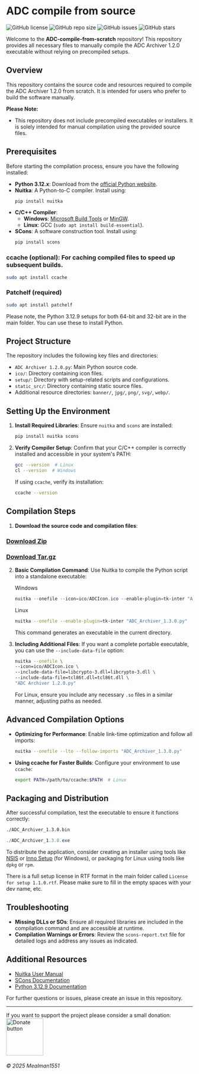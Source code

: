# ADC compile from source

![GitHub license](https://img.shields.io/github/license/Mealman1551/ADC)
![GitHub repo size](https://img.shields.io/github/repo-size/Mealman1551/ADC)
![GitHub issues](https://img.shields.io/github/issues/Mealman1551/ADC)
![GitHub stars](https://img.shields.io/github/stars/Mealman1551/ADC)

Welcome to the **ADC-compile-from-scratch** repository! This repository provides all necessary files to manually compile the ADC Archiver 1.2.0 executable without relying on precompiled setups.

## Overview

This repository contains the source code and resources required to compile the ADC Archiver 1.2.0 from scratch. It is intended for users who prefer to build the software manually.

**Please Note:**
- This repository does not include precompiled executables or installers. It is solely intended for manual compilation using the provided source files.

## Prerequisites

Before starting the compilation process, ensure you have the following installed:

- **Python 3.12.x**: Download from the [official Python website](https://www.python.org/downloads/).
- **Nuitka**: A Python-to-C compiler. Install using:
  ```sh
  pip install nuitka
  ```
- **C/C++ Compiler**:
  - **Windows**: [Microsoft Build Tools](https://visualstudio.microsoft.com/visual-cpp-build-tools/) or [MinGW](https://www.mingw-w64.org/).
  - **Linux**: GCC (`sudo apt install build-essential`).
- **SCons**: A software construction tool. Install using:
  ```sh
  pip install scons
  ```
### ccache (optional): For caching compiled files to speed up subsequent builds.
```sh
sudo apt install ccache
```

### Patchelf (required)

```sh
sudo apt install patchelf
```

Please note, the Python 3.12.9 setups for both 64-bit and 32-bit are in the main folder. You can use these to install Python.

## Project Structure

The repository includes the following key files and directories:

- `ADC Archiver 1.2.0.py`: Main Python source code.
- `ico/`: Directory containing icon files.
- `setup/`: Directory with setup-related scripts and configurations.
- `static_src/`: Directory containing static source files.
- Additional resource directories: `banner/`, `jpg/`, `png/`, `svg/`, `webp/`.

## Setting Up the Environment

1. **Install Required Libraries**:
   Ensure `nuitka` and `scons` are installed:
   ```sh
   pip install nuitka scons
   ```

2. **Verify Compiler Setup**:
   Confirm that your C/C++ compiler is correctly installed and accessible in your system's PATH:
   ```sh
   gcc --version  # Linux
   cl --version  # Windows
   ```
   If using `ccache`, verify its installation:
   ```sh
   ccache --version
   ```

## Compilation Steps

1. **Download the source code and compilation files**:

### [Download Zip](https://github.com/Mealman1551/ADC-compile-from-scratch/archive/refs/tags/sourcecode13.zip)

### [Download Tar.gz](https://github.com/Mealman1551/ADC-compile-from-scratch/archive/refs/tags/sourcecode13.tar.gz)

2. **Basic Compilation Command**:
   Use Nuitka to compile the Python script into a standalone executable:

   Windows   
   ```powershell
   nuitka --onefile --icon=ico/ADCIcon.ico --enable-plugin=tk-inter "ADC_Archiver_1.3.0.py"
   ```

   Linux
   ```sh
   nuitka --onefile --enable-plugin=tk-inter "ADC_Archiver_1.3.0.py"
   ```
   This command generates an executable in the current directory.

3. **Including Additional Files**:
   If you want a complete portable executable, you can use the `--include-data-file` option:
   ```sh
   nuitka --onefile \
   --icon=ico/ADCIcon.ico \
   --include-data-file=libcrypto-3.dll=libcrypto-3.dll \
   --include-data-file=tcl86t.dll=tcl86t.dll \
   "ADC Archiver 1.2.0.py"
   ```
   For Linux, ensure you include any necessary `.so` files in a similar manner, adjusting paths as needed.

## Advanced Compilation Options

- **Optimizing for Performance**:
  Enable link-time optimization and follow all imports:
  ```sh
  nuitka --onefile --lto --follow-imports "ADC_Archiver_1.3.0.py"
  ```

- **Using ccache for Faster Builds**:
  Configure your environment to use `ccache`:
  ```sh
  export PATH=/path/to/ccache:$PATH  # Linux
  ```

## Packaging and Distribution

After successful compilation, test the executable to ensure it functions correctly:
```sh
./ADC_Archiver_1.3.0.bin
```
``` powershell
./ADC_Archiver_1.3.0.exe
```

To distribute the application, consider creating an installer using tools like [NSIS](https://nsis.sourceforge.io/) or [Inno Setup](https://jrsoftware.org/isinfo.php) (for Windows), or packaging for Linux using tools like `dpkg` or `rpm`.

There is a full setup license in RTF format in the main folder called `License for setup 1.1.0.rtf`. Please make sure to fill in the empty spaces with your dev name, etc.

## Troubleshooting

- **Missing DLLs or SOs**: Ensure all required libraries are included in the compilation command and are accessible at runtime.
- **Compilation Warnings or Errors**: Review the `scons-report.txt` file for detailed logs and address any issues as indicated.

## Additional Resources

- [Nuitka User Manual](https://nuitka.net/doc/user-manual.html)
- [SCons Documentation](https://scons.org/doc.html)
- [Python 3.12.9 Documentation](https://docs.python.org/3.12/)

For further questions or issues, please create an issue in this repository.

---

If you want to support the project please consider a small donation: <a href="https://www.paypal.com/donate/?hosted_button_id=LEE83CJJ2BEJC">
	<img src="https://centerproject.org/wp-content/uploads/2021/11/paypal-donate-button-high-quality-png-1_orig.png" alt="Donate button" width="100"/>
</a>

###### © 2025 Mealman1551
